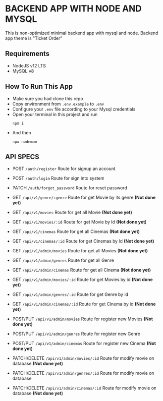 # BACKEND APP WITH NODE AND MYSQL

This is non-optimized minimal backend app with mysql and node. Backend app theme is "Ticket Order"

## Requirements

- NodeJS v12 LTS
- MySQL v8

## How To Run This App

- Make sure you had clone this repo
- Copy environment from `.env.example` to `.env`
- Configure your `.env` file according to your Mysql credentials
- Open your terminal in this project and run
  ```
  npm i
  ```
- And then
  ```
  npx nodemon
  ```

## API SPECS

- POST `/auth/register` Route for signup an account
- POST `/auth/login` Route for sign into system
- PATCH `/auth/forgot_password` Route for reset password

- GET `/api/v1/genre/:genre` Route for get Movie by its genre **(Not done yet)**
- GET `/api/v1/movies` Route for get all Movie **(Not done yet)**
- GET `/api/v1/movies/:id` Route for get Movie by Id **(Not done yet)**
- GET `/api/v1/cinemas` Route for get all Cinemas **(Not done yet)**
- GET `/api/v1/cinemas/:id` Route for get Cinemas by Id **(Not done yet)**

- GET `/api/v1/admin/movies` Route for get all Movies **(Not done yet)**
- GET `/api/v1/admin/genres` Route for get all Genre
- GET `/api/v1/admin/cinemas` Route for get all Cinema **(Not done yet)**
- GET `/api/v1/admin/movies/:id` Route for get Movies by id **(Not done yet)**
- GET `/api/v1/admin/genres/:id` Route for get Genre by id
- GET `/api/v1/admin/cinemas/:id` Route for get Cinema by id **(Not done yet)**
- POST/PUT `/api/v1/admin/movies` Route for register new Movies **(Not done yet)**
- POST/PUT `/api/v1/admin/genres` Route for register new Genre
- POST/PUT `/api/v1/admin/cinemas` Route for register new Cinema **(Not done yet)**
- PATCH/DELETE `/api/v1/admin/movies/:id` Route for modify movie on database **(Not done yet)**
- PATCH/DELETE `/api/v1/admin/genres/:id` Route for modify movie on database
- PATCH/DELETE `/api/v1/admin/cinemas/:id` Route for modify movie on database **(Not done yet)**
